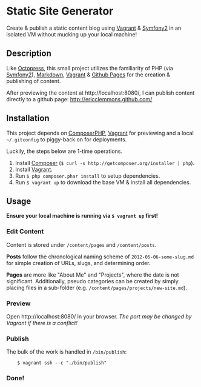 # Static Site Generator

Create & publish a static content blog using [Vagrant][1] & [Symfony2][2] in
an isolated VM without mucking up your local machine!


## Description

Like [Octopress][3], this small project utilizes the familiarity of
PHP (via [Symfony2][2]), [Markdown][3], [Vagrant][1] & [Github Pages][5]
for the creation & publishing of content.

After previewing the content at http://localhost:8080/, I can publish
content directly to a github page: http://ericclemmons.github.com/


## Installation

This project depends on [ComposerPHP][4], [Vagrant][1] for previewing and
a local `~/.gitconfig` to piggy-back on for deployments.

Luckily, the steps below are 1-time operations.

1. Install [Composer][4] (`$ curl -s http://getcomposer.org/installer | php`).
2. Install [Vagrant][1].
3. Run `$ php composer.phar install` to setup dependencies.
4. Run `$ vagrant up` to download the base VM & install all dependencies.


## Usage

**Ensure your local machine is running via `$ vagrant up` first!**


### Edit Content

Content is stored under `/content/pages` and `/content/posts`.

**Posts** follow the chronological naming scheme of `2012-05-06-some-slug.md`
for simple creation of URLs, slugs, and determining order.

**Pages** are more like "About Me" and "Projects", where the date is not
significant.  Additionally, pseudo categories can be created by simply placing
files in a sub-folder (e.g. `/content/pages/projects/new-site.md`).


### Preview

Open http://localhost:8080/ in your browser.  *The port may be changed by
Vagrant if there is a conflict!*


### Publish

The bulk of the work is handled in `/bin/publish`:

```
    $ vagrant ssh --c "./bin/publish"
```

### Done!


[1]: http://vagrantup.com/
[2]: http://symfony.com/
[3]: http://octopress.org/
[4]: http://getcomposer.org/
[5]: http://pages.github.com/

